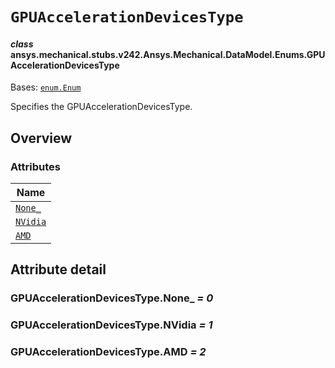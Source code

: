 # `GPUAccelerationDevicesType`



#### *class* ansys.mechanical.stubs.v242.Ansys.Mechanical.DataModel.Enums.GPUAccelerationDevicesType

Bases: [`enum.Enum`](https://docs.python.org/3/library/enum.html#enum.Enum)

Specifies the GPUAccelerationDevicesType.

<!-- !! processed by numpydoc !! -->

<a id="overview"></a>

## Overview

### Attributes

| Name |
| ------------------------------------------------ |
| [`None_`](#GPUAccelerationDevicesType.None_) |
| [`NVidia`](#GPUAccelerationDevicesType.NVidia) |
| [`AMD`](#GPUAccelerationDevicesType.AMD) |

<a id="attribute-detail"></a>

## Attribute detail

<a id="GPUAccelerationDevicesType.None_"></a>

### GPUAccelerationDevicesType.None_ *= 0*

<a id="GPUAccelerationDevicesType.NVidia"></a>

### GPUAccelerationDevicesType.NVidia *= 1*

<a id="GPUAccelerationDevicesType.AMD"></a>

### GPUAccelerationDevicesType.AMD *= 2*


